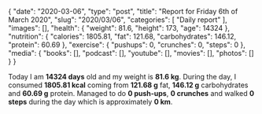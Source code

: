 {
    "date": "2020-03-06",
    "type": "post",
    "title": "Report for Friday 6th of March 2020",
    "slug": "2020\/03\/06",
    "categories": [
        "Daily report"
    ],
    "images": [],
    "health": {
        "weight": 81.6,
        "height": 173,
        "age": 14324
    },
    "nutrition": {
        "calories": 1805.81,
        "fat": 121.68,
        "carbohydrates": 146.12,
        "protein": 60.69
    },
    "exercise": {
        "pushups": 0,
        "crunches": 0,
        "steps": 0
    },
    "media": {
        "books": [],
        "podcast": [],
        "youtube": [],
        "movies": [],
        "photos": []
    }
}

Today I am <strong>14324 days</strong> old and my weight is <strong>81.6 kg</strong>. During the day, I consumed <strong>1805.81 kcal</strong> coming from <strong>121.68 g</strong> fat, <strong>146.12 g</strong> carbohydrates and <strong>60.69 g</strong> protein. Managed to do <strong>0 push-ups</strong>, <strong>0 crunches</strong> and walked <strong>0 steps</strong> during the day which is approximately <strong>0 km</strong>.